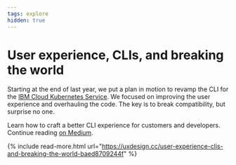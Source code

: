 ```yaml
---
tags: explore
hidden: true
---
```


# User experience, CLIs, and breaking the world

Starting at the end of last year, we put a plan in motion to revamp the CLI for the [IBM Cloud Kubernetes Service][IKS]. We focused on improving the user experience and overhauling the code. The key is to break compatibility, but surprise no one.

Learn how to craft a better CLI experience for customers and developers.
Continue reading [on Medium](https://uxdesign.cc/user-experience-clis-and-breaking-the-world-baed8709244f).

{% include read-more.html url="https://uxdesign.cc/user-experience-clis-and-breaking-the-world-baed8709244f" %}

[IKS]: https://cloud.ibm.com/docs/containers?topic=containers-getting-started
